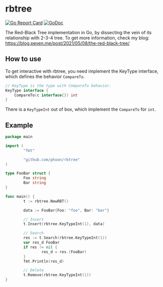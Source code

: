 # rbtree

[![Go Report Card](https://goreportcard.com/badge/github.com/phoon/rbtree)](https://goreportcard.com/report/github.com/phoon/rbtree) [![GoDoc](https://godoc.org/github.com/phoon/rbtree?status.svg)](https://godoc.org/github.com/phoon/rbtree)

The Red-Black Tree implementation in Go, by dissecting the vein of its relationship with 2-3-4 tree. To get more information, check my blog: https://blog.peven.me/post/2021/05/08/the-red-black-tree/

## How to use
To get interactive with rbtree, you need implement the KeyType interface, which defines the behavior `CompareTo`.
```go
// KeyType is the type with CompareTo behavior.
KeyType interface {
	CompareTo(c interface{}) int
}
```
There is a `KeyTypeInt` out of box, which implement the `CompareTo` for `int`.

## Example
```go
package main

import (
        "fmt"

        "github.com/phoon/rbtree"
)

type FooBar struct {
        Foo string
        Bar string
}

func main() {
        t := rbtree.NewRBT()

        data := FooBar{Foo: "foo", Bar: "bar"}

        // Insert
        t.Insert(rbtree.KeyTypeInt(1), data)

        // Search
        res := t.Search(rbtree.KeyTypeInt(1))
        var res_d FooBar
        if res != nil {
                res_d = res.(FooBar)
        }
        fmt.Println(res_d)

        // Delete
        t.Remove(rbtree.KeyTypeInt(1))
}
```